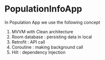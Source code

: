 # PopulationInfoApp
In Population App we use the following concept  
1. MVVM with Clean architecture
2. Room database : persisting data in local
3. Retrofit : API call
4. Coroutine : making background call
5. Hilt : dependency Injection
